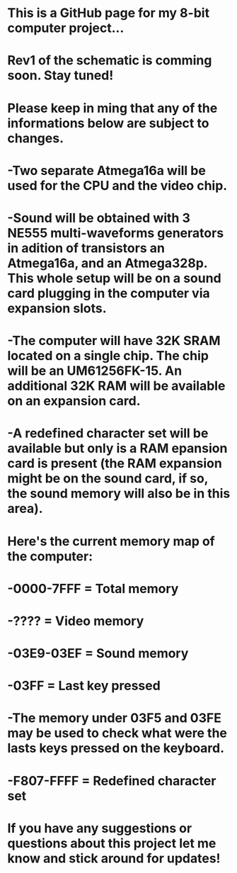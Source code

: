 # This is a GitHub page for my 8-bit computer project...
# 
# Rev1 of the schematic is comming soon. Stay tuned!
#
# Please keep in ming that any of the informations below are subject to changes.
# -Two separate Atmega16a will be used for the CPU and the video chip.
# -Sound will be obtained with 3 NE555 multi-waveforms generators in adition of transistors an Atmega16a, and an Atmega328p. This whole setup will be on a sound card plugging in the computer via expansion slots.
# -The computer will have 32K SRAM located on a single chip. The chip will be an UM61256FK-15. An additional 32K RAM will be available on an expansion card.
# -A redefined character set will be available but only is a RAM epansion card is present (the RAM expansion might be on the sound card, if so, the sound memory will also be in this area).
#
# Here's the current memory map of the computer:
#   -0000-7FFF = Total memory
#   -???? = Video memory
#   -03E9-03EF = Sound memory
#   -03FF = Last key pressed
#   -The memory under 03F5 and 03FE may be used to check what were the lasts keys pressed on the keyboard.
#   -F807-FFFF = Redefined character set
#
# If you have any suggestions or questions about this project let me know and stick around for updates!
